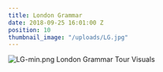 ```yaml
---
title: London Grammar
date: 2018-09-25 16:01:00 Z
position: 10
thumbnail_image: "/uploads/LG.jpg"
---
```


![LG-min.png](/uploads/LG-min.png)
London Grammar Tour Visuals